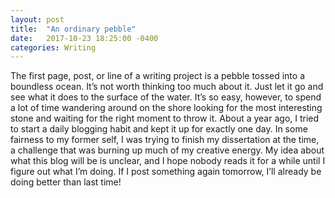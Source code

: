 ```yaml
---
layout: post
title:  "An ordinary pebble"
date:   2017-10-23 18:25:00 -0400
categories: Writing
---
```

The first page, post, or line of a writing project is a pebble tossed into a boundless ocean. It’s not worth thinking too much about it. Just let it go and see what it does to the surface of the water. It’s so easy, however, to spend a lot of time wandering around on the shore looking for the most interesting stone and waiting for the right moment to throw it. About a year ago, I tried to start a daily blogging habit and kept it up for exactly one day. In some fairness to my former self, I was trying to finish my dissertation at the time, a challenge that was burning up much of my creative energy. My idea about what this blog will be is unclear, and I hope nobody reads it for a while until I figure out what I’m doing. If I post something again tomorrow, I’ll already be doing better than last time!